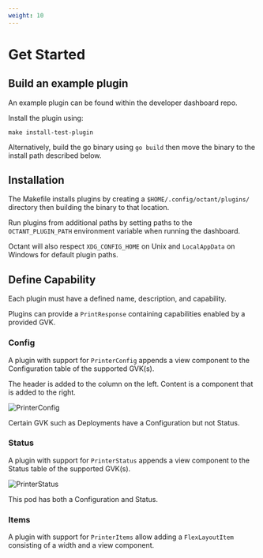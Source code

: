 ```yaml
---
weight: 10
---
```


# Get Started

## Build an example plugin

An example plugin can be found within the developer dashboard repo.

Install the plugin using:

```
make install-test-plugin
```

Alternatively, build the go binary using `go build` then move the binary to the install path described below.

## Installation

The Makefile installs plugins by creating a `$HOME/.config/octant/plugins/` directory then building the binary to that location.

Run plugins from additional paths by setting paths to the `OCTANT_PLUGIN_PATH` environment variable when running the dashboard.

Octant will also respect `XDG_CONFIG_HOME` on Unix and `LocalAppData` on Windows for default plugin paths.

## Define Capability

Each plugin must have a defined name, description, and capability.

<!-- TODO: naming restrictions or conventions -->

Plugins can provide a `PrintResponse` containing capabilities enabled by a provided GVK.

### Config

A plugin with support for `PrinterConfig` appends a view component to the Configuration table of the supported GVK(s).

The header is added to the column on the left. Content is a component that is added to the right.

![PrinterConfig](kuard_deployment_config.png)

Certain GVK such as Deployments have a Configuration but not Status.

### Status

A plugin with support for `PrinterStatus` appends a view component to the Status table of the supported GVK(s).

![PrinterStatus](kuard_pod_config_status.png)

This pod has both a Configuration and Status.

### Items

A plugin with support for `PrinterItems` allow adding a `FlexLayoutItem` consisting of a width and a view component.

